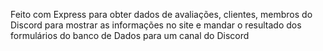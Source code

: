 Feito com Express para obter dados de avaliações, clientes, membros do Discord para mostrar as informações no site e mandar o resultado dos formulários do banco de Dados para um canal do Discord
